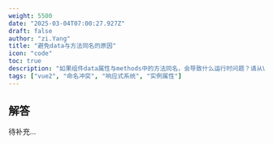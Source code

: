 ```yaml
---
weight: 5500
date: "2025-03-04T07:00:27.927Z"
draft: false
author: "zi.Yang"
title: "避免data与方法同名的原因"
icon: "code"
toc: true
description: "如果组件data属性与methods中的方法同名，会导致什么运行时问题？请从Vue实例属性合并策略的角度，解释这种命名冲突如何破坏预期行为并影响响应式追踪。"
tags: ["vue2", "命名冲突", "响应式系统", "实例属性"]
---
```


## 解答

待补充...
